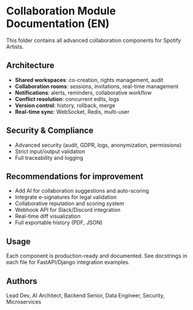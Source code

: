 # Collaboration Module Documentation (EN)

This folder contains all advanced collaboration components for Spotify Artists.

## Architecture
- **Shared workspaces**: co-creation, rights management, audit
- **Collaboration rooms**: sessions, invitations, real-time management
- **Notifications**: alerts, reminders, collaborative workflow
- **Conflict resolution**: concurrent edits, logs
- **Version control**: history, rollback, merge
- **Real-time sync**: WebSocket, Redis, multi-user

## Security & Compliance
- Advanced security (audit, GDPR, logs, anonymization, permissions)
- Strict input/output validation
- Full traceability and logging

## Recommendations for improvement
- Add AI for collaboration suggestions and auto-scoring
- Integrate e-signatures for legal validation
- Collaborative reputation and scoring system
- Webhook API for Slack/Discord integration
- Real-time diff visualization
- Full exportable history (PDF, JSON)

## Usage
Each component is production-ready and documented. See docstrings in each file for FastAPI/Django integration examples.

## Authors
Lead Dev, AI Architect, Backend Senior, Data Engineer, Security, Microservices

